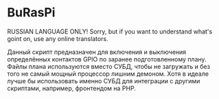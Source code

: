 # BuRasPi
RUSSIAN LANGUAGE ONLY! Sorry, but if you want to understand what's goint on, use any online translators.

Данный скрипт предназначен для включения и выключения определённых контактов GPIO по заранее подготовленному плану.
Файлы плана используются вместо СУБД, чтобы не загружать и без того не самый мощный процессор лишним демоном. Хотя в идеале лучше бы использовать именно СУБД для интеграции с другими скриптами, например, фронтендом на PHP.

